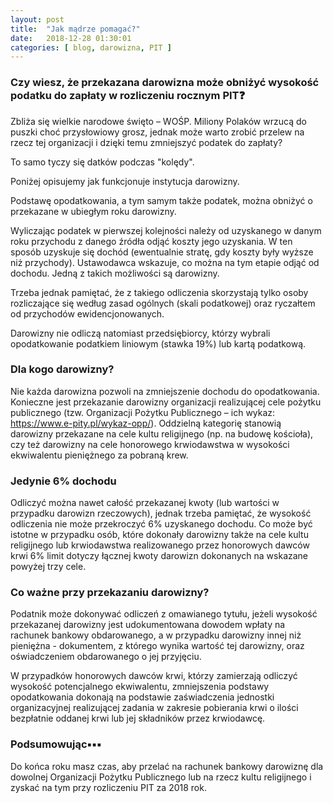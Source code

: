 ```yaml
---
layout: post
title:  "Jak mądrze pomagać?"
date:   2018-12-28 01:30:01
categories: [ blog, darowizna, PIT ]
---
```

### Czy wiesz, że przekazana darowizna może obniżyć wysokość podatku do zapłaty w rozliczeniu rocznym PIT❓

Zbliża się wielkie narodowe święto – WOŚP. Miliony Polaków wrzucą do puszki choć przysłowiowy grosz, jednak może warto zrobić przelew na rzecz tej organizacji i dzięki temu zmniejszyć podatek do zapłaty?

To samo tyczy się datków podczas "kolędy".

Poniżej opisujemy jak funkcjonuje instytucja darowizny.

Podstawę opodatkowania, a tym samym także podatek, można obniżyć o przekazane w ubiegłym roku darowizny.

Wyliczając podatek w pierwszej kolejności należy od uzyskanego w danym roku przychodu z danego źródła odjąć koszty jego uzyskania. W ten sposób uzyskuje się dochód (ewentualnie stratę, gdy koszty były wyższe niż przychody). Ustawodawca wskazuje, co można na tym etapie odjąć od dochodu. Jedną z takich możliwości są darowizny.

Trzeba jednak pamiętać, że z takiego odliczenia skorzystają tylko osoby rozliczające się według zasad ogólnych (skali podatkowej) oraz ryczałtem od przychodów ewidencjonowanych.

Darowizny nie odliczą natomiast przedsiębiorcy, którzy wybrali opodatkowanie podatkiem liniowym (stawka 19%) lub kartą podatkową.

### Dla kogo darowizny?

Nie każda darowizna pozwoli na zmniejszenie dochodu do opodatkowania. 
Konieczne jest przekazanie darowizny organizacji realizującej cele pożytku publicznego (tzw. Organizacji Pożytku Publicznego – ich wykaz: https://www.e-pity.pl/wykaz-opp/).
Oddzielną kategorię stanowią darowizny przekazane na cele kultu religijnego (np. na budowę kościoła), czy też darowizny na cele honorowego krwiodawstwa w wysokości ekwiwalentu pieniężnego za pobraną krew.

### Jedynie 6% dochodu

Odliczyć można nawet całość przekazanej kwoty (lub wartości w przypadku darowizn rzeczowych), jednak trzeba pamiętać, że wysokość odliczenia nie może przekroczyć 6% uzyskanego dochodu. 
Co może być istotne w przypadku osób, które dokonały darowizny także na cele kultu religijnego lub krwiodawstwa realizowanego przez honorowych dawców krwi 6% limit dotyczy łącznej kwoty darowizn dokonanych na wskazane powyżej trzy cele.

### Co ważne przy przekazaniu darowizny?

Podatnik może dokonywać odliczeń z omawianego tytułu, jeżeli wysokość przekazanej darowizny jest udokumentowana dowodem wpłaty na rachunek bankowy obdarowanego, a w przypadku darowizny innej niż pieniężna - dokumentem, z którego wynika wartość tej darowizny, oraz oświadczeniem obdarowanego o jej przyjęciu.

W przypadków honorowych dawców krwi, którzy zamierzają odliczyć wysokość potencjalnego ekwiwalentu, zmniejszenia podstawy opodatkowania dokonają na podstawie zaświadczenia jednostki organizacyjnej realizującej zadania w zakresie pobierania krwi o ilości bezpłatnie oddanej krwi lub jej składników przez krwiodawcę.

### Podsumowując▪️▪️▪️ 
Do końca roku masz czas, aby przelać na rachunek bankowy darowiznę dla dowolnej Organizacji Pożytku Publicznego lub na rzecz kultu religijnego i zyskać na tym przy rozliczeniu PIT za 2018 rok.
